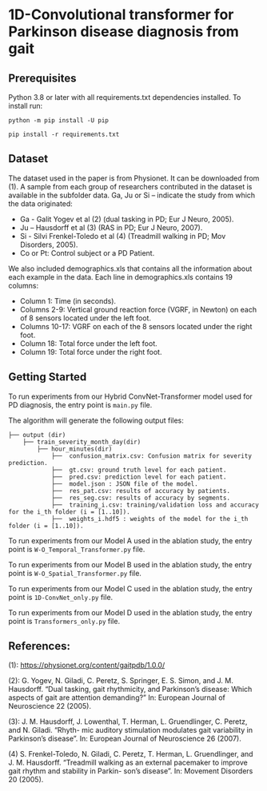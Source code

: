 # 1D-Convolutional transformer for Parkinson disease diagnosis from gait

## Prerequisites
Python 3.8 or later with all requirements.txt dependencies installed. To install run:


`python -m pip install -U pip`

`pip install -r requirements.txt`


## Dataset
The dataset used in the paper is from Physionet. It can be downloaded from (1). A sample from each group of researchers contributed in the dataset is available in the subfolder data. 
Ga, Ju or Si – indicate the study from which the data originated:
* Ga - Galit Yogev et al (2) (dual tasking in PD; Eur J Neuro, 2005).
* Ju – Hausdorff et al (3) (RAS in PD; Eur J Neuro, 2007).
* Si - Silvi Frenkel-Toledo et al (4) (Treadmill walking in PD; Mov Disorders, 2005).
* Co or Pt: Control subject or a PD Patient.

We also included demographics.xls that contains all the information about each example in the data.
Each line in demographics.xls contains 19 columns:

* Column      1:   Time (in seconds).
* Columns   2-9:   Vertical ground reaction force (VGRF, in Newton) on each of 8 sensors located under the left foot.
* Columns 10-17:   VGRF on each of the 8 sensors located under the right foot.
* Column     18:   Total force under the left foot.
* Column     19:   Total force under the right foot.

## Getting Started

To run experiments from our Hybrid ConvNet-Transformer model used for PD diagnosis, the entry point is `main.py` file.

The algorithm will generate the following output files:



    ├── output (dir)
        ├── train_severity_month_day(dir)   
            ├── hour_minutes(dir)
	            ├──  confusion_matrix.csv: Confusion matrix for severity prediction.
	            ├──  gt.csv: ground truth level for each patient.
	            ├──  pred.csv: prediction level for each patient.
	            ├──  model.json : JSON file of the model.               
	            ├──  res_pat.csv: results of accuracy by patients.
                ├──  res_seg.csv: results of accuracy by segments.	                
                ├──  training_i.csv: training/validation loss and accuracy for the i_th folder (i = [1..10]).   
	            ├──  weights_i.hdf5 : weights of the model for the i_th folder (i = [1..10]).   


To run experiments from our Model A used in the ablation study, the entry point is `W-O_Temporal_Transformer.py` file.

To run experiments from our Model B used in the ablation study, the entry point is `W-O_Spatial_Transformer.py` file.

To run experiments from our Model C used in the ablation study, the entry point is `1D-ConvNet_only.py` file.

To run experiments from our Model D used in the ablation study, the entry point is `Transformers_only.py` file.



## References:

(1): https://physionet.org/content/gaitpdb/1.0.0/

(2): G. Yogev, N. Giladi, C. Peretz, S. Springer, E. S. Simon, and J. M. Hausdorff. “Dual tasking,
gait rhythmicity, and Parkinson’s disease: Which aspects of gait are attention demanding?”
In: European Journal of Neuroscience 22 (2005).

(3): J. M. Hausdorff, J. Lowenthal, T. Herman, L. Gruendlinger, C. Peretz, and N. Giladi. “Rhyth- mic auditory stimulation modulates gait variability in Parkinson’s disease”. In: European Journal of Neuroscience 26 (2007).

(4) S. Frenkel-Toledo, N. Giladi, C. Peretz, T. Herman, L. Gruendlinger, and J. M. Hausdorff. “Treadmill walking as an external pacemaker to improve gait rhythm and stability in Parkin- son’s disease”. In: Movement Disorders 20 (2005).
